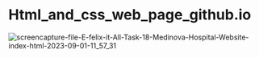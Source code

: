 # Html_and_css_web_page_github.io
![screencapture-file-E-felix-it-All-Task-18-Medinova-Hospital-Website-index-html-2023-09-01-11_57_31](https://github.com/durgesh2051/Html_and_css_web_page_github.io/assets/133377196/43bf1609-fdf4-4930-ab1a-436935a08351)

